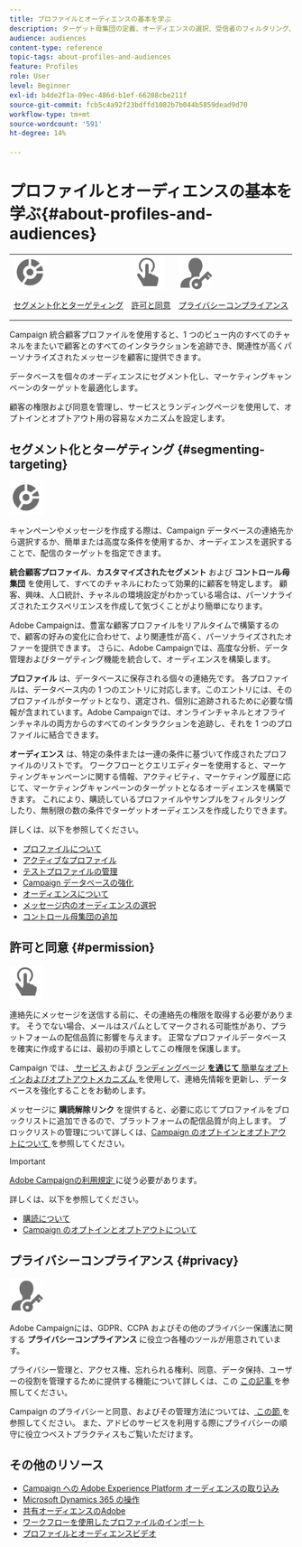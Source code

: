 ```yaml
---
title: プロファイルとオーディエンスの基本を学ぶ
description: ターゲット母集団の定義、オーディエンスの選択、受信者のフィルタリング、データの収集、プロファイルの更新を行います。
audience: audiences
content-type: reference
topic-tags: about-profiles-and-audiences
feature: Profiles
role: User
level: Beginner
exl-id: b4de2f1a-09ec-486d-b1ef-66208cbe211f
source-git-commit: fcb5c4a92f23bdffd1082b7b044b5859dead9d70
workflow-type: tm+mt
source-wordcount: '591'
ht-degree: 14%

---
```


# プロファイルとオーディエンスの基本を学ぶ{#about-profiles-and-audiences}

<table>
<tr>
<td><img src="assets/do-not-localize/icon_segment.svg" width="60px"><p><a href="#segmenting-targeting">セグメント化とターゲティング</a></p></td>
<td><img src="assets/do-not-localize/icon_permission.svg" width="60px"><p><a href="#permission">許可と同意</a></p></td>
<td><img src="assets/do-not-localize/icon_privacy.svg" width="60px"><p><a href="#privacy">プライバシーコンプライアンス</a></p></td></tr>
</table>

Campaign 統合顧客プロファイルを使用すると、1 つのビュー内のすべてのチャネルをまたいで顧客とのすべてのインタラクションを追跡でき、関連性が高くパーソナライズされたメッセージを顧客に提供できます。

データベースを個々のオーディエンスにセグメント化し、マーケティングキャンペーンのターゲットを最適化します。

顧客の権限および同意を管理し、サービスとランディングページを使用して、オプトインとオプトアウト用の容易なメカニズムを設定します。

## セグメント化とターゲティング {#segmenting-targeting}

<img src="assets/do-not-localize/icon_segment.svg" width="60px">

キャンペーンやメッセージを作成する際は、Campaign データベースの連絡先から選択するか、簡単または高度な条件を使用するか、オーディエンスを選択することで、配信のターゲットを指定できます。

**統合顧客プロファイル**、**カスタマイズされたセグメント** および **コントロール母集団** を使用して、すべてのチャネルにわたって効果的に顧客を特定します。 顧客、興味、人口統計、チャネルの環境設定がわかっている場合は、パーソナライズされたエクスペリエンスを作成して気づくことがより簡単になります。

Adobe Campaignは、豊富な顧客プロファイルをリアルタイムで構築するので、顧客の好みの変化に合わせて、より関連性が高く、パーソナライズされたオファーを提供できます。 さらに、Adobe Campaignでは、高度な分析、データ管理およびターゲティング機能を統合して、オーディエンスを構築します。

**プロファイル** は、データベースに保存される個々の連絡先です。 各プロファイルは、データベース内の 1 つのエントリに対応します。このエントリには、そのプロファイルがターゲットとなり、選定され、個別に追跡されるために必要な情報が含まれています。Adobe Campaignでは、オンラインチャネルとオフラインチャネルの両方からのすべてのインタラクションを追跡し、それを 1 つのプロファイルに結合できます。

**オーディエンス** は、特定の条件または一連の条件に基づいて作成されたプロファイルのリストです。 ワークフローとクエリエディターを使用すると、マーケティングキャンペーンに関する情報、アクティビティ、マーケティング履歴に応じて、マーケティングキャンペーンのターゲットとなるオーディエンスを構築できます。 これにより、購読しているプロファイルやサンプルをフィルタリングしたり、無制限の数の条件でターゲットオーディエンスを作成したりできます。

詳しくは、以下を参照してください。

* [プロファイルについて](../../audiences/using/about-profiles.md)
* [アクティブなプロファイル](../../audiences/using/active-profiles.md)
* [テストプロファイルの管理](../../audiences/using/managing-test-profiles.md)
* [Campaign データベースの強化](../../audiences/using/enriching-campaign-database.md)
* [オーディエンスについて](../../audiences/using/about-audiences.md)
* [メッセージ内のオーディエンスの選択](../../audiences/using/selecting-an-audience-in-a-message.md)
* [コントロール母集団の追加](../../sending/using/control-group.md)

## 許可と同意 {#permission}

<img src="assets/do-not-localize/icon_permission.svg"  width="60px">

連絡先にメッセージを送信する前に、その連絡先の権限を取得する必要があります。 そうでない場合、メールはスパムとしてマークされる可能性があり、プラットフォームの配信品質に影響を与えます。 正常なプロファイルデータベースを確実に作成するには、最初の手順としてこの権限を保護します。

Campaign では、[ サービス ](../../audiences/using/creating-a-service.md) および [ ランディングページ **を通じて** 簡単なオプトインおよびオプトアウトメカニズム ](../../channels/using/getting-started-with-landing-pages.md) を使用して、連絡先情報を更新し、データベースを強化することをお勧めします。

メッセージに **購読解除リンク** を提供すると、必要に応じてプロファイルをブロックリストに追加できるので、プラットフォームの配信品質が向上します。 ブロックリストの管理について詳しくは、[Campaign のオプトインとオプトアウトについて ](../../audiences/using/about-opt-in-and-opt-out-in-campaign.md) を参照してください。

>[!IMPORTANT]
>
>[Adobe Campaignの利用規定 ](https://www.adobe.com/legal/terms/aup.html) に従う必要があります。

詳しくは、以下を参照してください。

* [購読について](../../audiences/using/about-subscriptions.md)
* [Campaign のオプトインとオプトアウトについて](../../audiences/using/about-opt-in-and-opt-out-in-campaign.md)

## プライバシーコンプライアンス {#privacy}

<img src="assets/do-not-localize/icon_privacy.svg" width="60px">

Adobe Campaignには、GDPR、CCPA およびその他のプライバシー保護法に関する **プライバシーコンプライアンス** に役立つ各種のツールが用意されています。

プライバシー管理と、アクセス権、忘れられる権利、同意、データ保持、ユーザーの役割を管理するために提供する機能について詳しくは、この [ この記事 ](https://helpx.adobe.com/jp/campaign/kb/campaign-privacy.html) を参照してください。

Campaign のプライバシーと同意、およびその管理方法については、[ この節 ](../../start/using/privacy.md) を参照してください。 また、アドビのサービスを利用する際にプライバシーの順守に役立つベストプラクティスもご覧いただけます。

## その他のリソース

* [Campaign への Adobe Experience Platform オーディエンスの取り込み](../../integrating/using/ingest-aep-data.md)
* [Microsoft Dynamics 365 の操作](../../integrating/using/d365-acs-get-started.md)
* [共有オーディエンスのAdobe](../../integrating/using/sharing-audiences-with-audience-manager-or-people-core-service.md)
* [ワークフローを使用したプロファイルのインポート](../../automating/using/creating-import-workflow-templates.md)
* [ プロファイルとオーディエンスビデオ ](https://experienceleague.adobe.com/docs/campaign-standard-learn/tutorials/profiles-and-audiences/creating-profiles-and-audiences.html)
